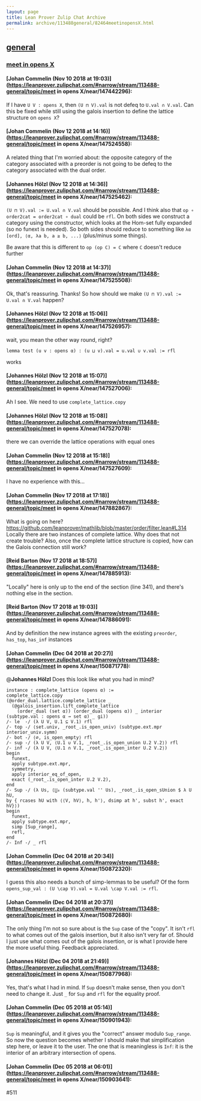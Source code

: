 ```yaml
---
layout: page
title: Lean Prover Zulip Chat Archive 
permalink: archive/113488general/82464meetinopensX.html
---
```


## [general](index.html)
### [meet in opens X](82464meetinopensX.html)

#### [Johan Commelin (Nov 10 2018 at 19:03)](https://leanprover.zulipchat.com/#narrow/stream/113488-general/topic/meet in opens X/near/147442296):
If I have `U V : opens X`, then `(U ⊓ V).val` is not defeq to `U.val ∩ V.val`. Can this be fixed while still using the galois insertion to define the lattice structure on `opens X`?

#### [Johan Commelin (Nov 12 2018 at 14:16)](https://leanprover.zulipchat.com/#narrow/stream/113488-general/topic/meet in opens X/near/147524558):
A related thing that I'm worried about: the opposite category of the category associated with a preorder is not going to be defeq to the category associated with the dual order.

#### [Johannes Hölzl (Nov 12 2018 at 14:36)](https://leanprover.zulipchat.com/#narrow/stream/113488-general/topic/meet in opens X/near/147525462):
`(U ⊓ V).val := U.val ∩ V.val` should be possible. And I think also that `op ∘ order2cat = order2cat ∘ dual` could be `rfl`. On both sides we construct a category using the constructor, which looks at the Hom-set fully expanded (so no funext is needed). So both sides should reduce to something like `λα [ord], ⟨α, λa b, a ≥ b, ...⟩` (plus/minus some things).

Be aware that this is different to `op (op C) = C` where `C` doesn't reduce further

#### [Johan Commelin (Nov 12 2018 at 14:37)](https://leanprover.zulipchat.com/#narrow/stream/113488-general/topic/meet in opens X/near/147525508):
Ok, that's reassuring. Thanks!
So how should we make `(U ⊓ V).val := U.val ∩ V.val` happen?

#### [Johannes Hölzl (Nov 12 2018 at 15:06)](https://leanprover.zulipchat.com/#narrow/stream/113488-general/topic/meet in opens X/near/147526957):
wait, you mean the other way round, right?
```lean
lemma test (u v : opens α) : (u ⊔ v).val = u.val ∪ v.val := rfl
```
works

#### [Johannes Hölzl (Nov 12 2018 at 15:07)](https://leanprover.zulipchat.com/#narrow/stream/113488-general/topic/meet in opens X/near/147527006):
Ah I see. We need to use `complete_lattice.copy`

#### [Johannes Hölzl (Nov 12 2018 at 15:08)](https://leanprover.zulipchat.com/#narrow/stream/113488-general/topic/meet in opens X/near/147527078):
there we can override the lattice operations with equal ones

#### [Johan Commelin (Nov 12 2018 at 15:18)](https://leanprover.zulipchat.com/#narrow/stream/113488-general/topic/meet in opens X/near/147527609):
I have no experience with this...

#### [Johan Commelin (Nov 17 2018 at 17:18)](https://leanprover.zulipchat.com/#narrow/stream/113488-general/topic/meet in opens X/near/147882867):
What is going on here? https://github.com/leanprover/mathlib/blob/master/order/filter.lean#L314
Locally there are two instances of complete lattice. Why does that not create trouble?
Also, once the complete lattice structure is copied, how can the Galois connection still work?

#### [Reid Barton (Nov 17 2018 at 18:57)](https://leanprover.zulipchat.com/#narrow/stream/113488-general/topic/meet in opens X/near/147885913):
"Locally" here is only up to the end of the section (line 341), and there's nothing else in the section.

#### [Reid Barton (Nov 17 2018 at 19:03)](https://leanprover.zulipchat.com/#narrow/stream/113488-general/topic/meet in opens X/near/147886091):
And by definition the new instance agrees with the existing `preorder`, `has_top`, `has_inf` instances

#### [Johan Commelin (Dec 04 2018 at 20:27)](https://leanprover.zulipchat.com/#narrow/stream/113488-general/topic/meet in opens X/near/150871778):
@**Johannes Hölzl** Does this look like what you had in mind?
```lean
instance : complete_lattice (opens α) :=
complete_lattice.copy
(@order_dual.lattice.complete_lattice _
  (@galois_insertion.lift_complete_lattice
    (order_dual (set α)) (order_dual (opens α)) _ interior (subtype.val : opens α → set α) _ gi))
/- le  -/ (λ U V, U.1 ⊆ V.1) rfl
/- top -/ ⟨set.univ, _root_.is_open_univ⟩ (subtype.ext.mpr interior_univ.symm)
/- bot -/ ⟨∅, is_open_empty⟩ rfl
/- sup -/ (λ U V, ⟨U.1 ∪ V.1, _root_.is_open_union U.2 V.2⟩) rfl
/- inf -/ (λ U V, ⟨U.1 ∩ V.1, _root_.is_open_inter U.2 V.2⟩)
begin
  funext,
  apply subtype.ext.mpr,
  symmetry,
  apply interior_eq_of_open,
  exact (_root_.is_open_inter U.2 V.2),
end
/- Sup -/ (λ Us, ⟨⋃₀ (subtype.val '' Us), _root_.is_open_sUnion $ λ U hU,
by { rcases hU with ⟨⟨V, hV⟩, h, h'⟩, dsimp at h', subst h', exact hV}⟩)
begin
  funext,
  apply subtype.ext.mpr,
  simp [Sup_range],
  refl,
end
/- Inf -/ _ rfl
```

#### [Johan Commelin (Dec 04 2018 at 20:34)](https://leanprover.zulipchat.com/#narrow/stream/113488-general/topic/meet in opens X/near/150872320):
I guess this also needs a bunch of simp-lemmas to be useful?
Of the form `opens_sup_val : (U \cap V).val = U.val \cap V.val := rfl`.

#### [Johan Commelin (Dec 04 2018 at 20:37)](https://leanprover.zulipchat.com/#narrow/stream/113488-general/topic/meet in opens X/near/150872680):
The only thing I'm not so sure about is the `Sup` case of the "copy". It isn't `rfl` to what comes out of the galois insertion, but it also isn't very far of. Should I just use what comes out of the galois insertion, or is what I provide here the more useful thing. Feedback appreciated.

#### [Johannes Hölzl (Dec 04 2018 at 21:49)](https://leanprover.zulipchat.com/#narrow/stream/113488-general/topic/meet in opens X/near/150877968):
Yes, that's what I had in mind. If `Sup` doesn't make sense, then you don't need to change it. Just `_` for `Sup` and `rfl` for the equality proof.

#### [Johan Commelin (Dec 05 2018 at 05:14)](https://leanprover.zulipchat.com/#narrow/stream/113488-general/topic/meet in opens X/near/150901943):
`Sup` is meaningful, and it gives you the "correct" answer modulo `Sup_range`. So now the question becomes whether I should make that simplification step here, or leave it to the user.
The one that is meaningless is `Inf`: it is the interior of an arbitrary intersection of opens.

#### [Johan Commelin (Dec 05 2018 at 06:01)](https://leanprover.zulipchat.com/#narrow/stream/113488-general/topic/meet in opens X/near/150903641):
#511

